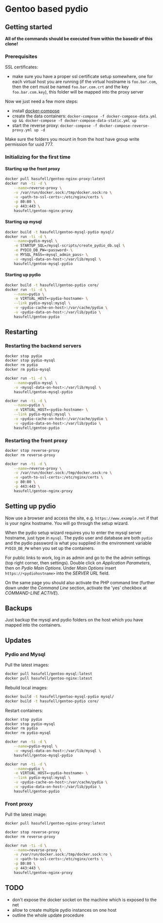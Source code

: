 # Gentoo based pydio

## Getting started

__All of the commands should be executed from within the basedir
of this clone!__

### Prerequisites

SSL certificates:
* make sure you have a proper ssl certificate setup somewhere, one for each virtual host you are running (if the virtual hostname is `foo.bar.com`, then the cert must be named `foo.bar.com.crt` and the key `foo.bar.com.key`), this folder will be mapped into the proxy server

Now we just need a few more steps:
* install [docker-compose](https://docs.docker.com/compose/install/)
* create the data containers: `docker-compose -f docker-compose-data.yml up && docker-compose -f docker-compose-data-static.yml up`
* start the reverse proxy: `docker-compose -f docker-compose-reverse-proxy.yml up -d`

Make sure the folders you mount in from the host have group write permission
for uuid 777.

### Initializing for the first time

#### Starting up the front proxy
```sh
docker pull hasufell/gentoo-nginx-proxy:latest
docker run -ti -d \
	--name=reverse-proxy \
	-v /var/run/docker.sock:/tmp/docker.sock:ro \
	-v <path-to-ssl-certs>:/etc/nginx/certs \
	-p 80:80 \
	-p 443:443 \
	hasufell/gentoo-nginx-proxy
```

#### Starting up mysql
```sh
docker build -t hasufell/gentoo-mysql-pydio mysql/
docker run -ti -d \
	--name=pydio-mysql \
	-e STARTUP_SQL=/mysql-scripts/create_pydio_db.sql \
	-e PYDIO_DB_PW=<password> \
	-e MYSQL_PASS=<mysql_admin_pass> \
	-v <mysql-data-on-host>:/var/lib/mysql \
	hasufell/gentoo-mysql-pydio
```

#### Starting up pydio
```sh
docker build -t hasufell/gentoo-pydio core/
docker run -ti -d \
	--name=pydio \
	-e VIRTUAL_HOST=<pydio-hostname> \
	--link pydio-mysql:mysql \
	-v <pydio-cache-on-host>:/var/cache/pydio \
	-v <pydio-data-on-host>:/var/lib/pydio \
	hasufell/gentoo-pydio
```

## Restarting

### Restarting the backend servers
```sh
docker stop pydio
docker stop pydio-mysql
docker rm pydio
docker rm pydio-mysql

docker run -ti -d \
	--name=pydio-mysql \
	-v <mysql-data-on-host>:/var/lib/mysql \
	hasufell/gentoo-mysql-pydio

docker run -ti -d \
	--name=pydio \
	-e VIRTUAL_HOST=<pydio-hostname> \
	--link pydio-mysql:mysql \
	-v <pydio-cache-on-host>:/var/cache/pydio \
	-v <pydio-data-on-host>:/var/lib/pydio \
	hasufell/gentoo-pydio
```

### Restarting the front proxy
```sh
docker stop reverse-proxy
docker rm reverse-proxy

docker run -ti -d \
	--name=reverse-proxy \
	-v /var/run/docker.sock:/tmp/docker.sock:ro \
	-v <path-to-ssl-certs>:/etc/nginx/certs \
	-p 80:80 \
	-p 443:443 \
	hasufell/gentoo-nginx-proxy
```

## Setting up pydio

Now use a browser and access the site, e.g. `https://www.example.net` if
that is your nginx hostname. You will go through the setup wizard.

When the pydio setup wizard requires you to enter the mysql server hostname,
just type in `mysql`. The pydio user and database are both `pydio` and the
pydio password is what you supplied in the environment variable `PYDIO_DB_PW`
when you set up the containers.

For public links to work, log in as admin and go to the the admin settings
(top right corner, then settings). Double click on _Application Parameters_,
then on _Pydio Main Options_. Under _Main Options_ insert `https://<pydiohostname>`
into the _SERVER URL_ field.

On the same page you should also activate the PHP command line (further down
under the _Command Line_ section, activate the 'yes' checkbox at
_COMMAND-LINE ACTIVE_).

## Backups

Just backup the mysql and pydio folders on the host which you have
mapped into the containers.

## Updates

### Pydio and Mysql

Pull the latest images:
```sh
docker pull hasufell/gentoo-mysql:latest
docker pull hasufell/gentoo-nginx:latest
```

Rebuild local images:
```sh
docker build -t hasufell/gentoo-mysql-pydio mysql/
docker build -t hasufell/gentoo-pydio core/
```

Restart containers:
```sh
docker stop pydio
docker stop pydio-mysql
docker rm pydio
docker rm pydio-mysql

docker run -ti -d \
	--name=pydio-mysql \
	-v <mysql-data-on-host>:/var/lib/mysql \
	hasufell/gentoo-mysql-pydio

docker run -ti -d \
	--name=pydio \
	-e VIRTUAL_HOST=<pydio-hostname> \
	--link pydio-mysql:mysql \
	-v <pydio-cache-on-host>:/var/cache/pydio \
	-v <pydio-data-on-host>:/var/lib/pydio \
	hasufell/gentoo-pydio
```

### Front proxy

Pull the latest image:
```sh
docker pull hasufell/gentoo-nginx-proxy:latest
```

```sh
docker stop reverse-proxy
docker rm reverse-proxy

docker run -ti -d \
	--name=reverse-proxy \
	-v /var/run/docker.sock:/tmp/docker.sock:ro \
	-v <path-to-ssl-certs>:/etc/nginx/certs \
	-p 80:80 \
	-p 443:443 \
	hasufell/gentoo-nginx-proxy
```

## TODO
* don't expose the docker socket on the machine which is exposed to the net
* allow to create multiple pydio instances on one host
* outline the whole update procedure
